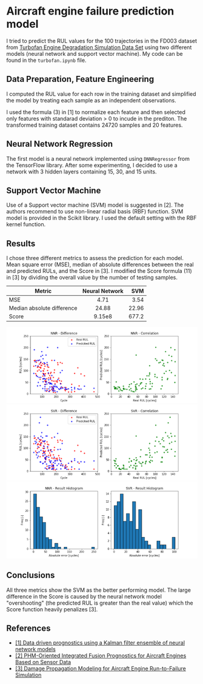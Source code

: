 # Aircraft engine failure prediction model
I tried to predict the RUL values for the 100 trajectories in the FD003 dataset from [Turbofan Engine Degradation Simulation Data Set](https://ti.arc.nasa.gov/tech/dash/groups/pcoe/prognostic-data-repository/#turbofan) using two different models (neural network and support vector machine).
My code can be found in the `turbofan.ipynb` file.

## Data Preparation, Feature Engineering
I computed the RUL value for each row in the training dataset and simplified the model by treating each sample as an independent observations.

I used the formula (3) in [1] to normalize each feature and then selected only features with standarad deviation > 0 to incude in the prediton. The transformed training dataset contains 24720 samples and 20 features.

## Neural Network Regression
The first model is a neural network implemented using `DNNRegressor` from the TensorFlow library. After some experimenting, I decided to use a network with 3 hidden layers containing 15, 30, and 15 units.

## Support Vector Machine
Use of a Support vector machine (SVM) model is suggested in [2]. The authors recommend to use non-linear radial basis (RBF) function.
SVM model is provided in the Scikit library. I used the default setting with the RBF kernel function.

## Results
I chose three different metrics to assess the prediction for each model. Mean square error (MSE), median of absolute differences between the real and predicted RULs, and the Score in [3]. I modified the Score formula (11) in [3] by dividing the overall value by the number of testing samples.

| Metric                     | Neural Network | SVM   |
| -------------------------- |:--------------:| -----:|
| MSE                        | 4.71           | 3.54  |
| Median absolute difference | 24.88          | 22.96 |
| Score                      | 9.15e8         | 677.2 |

![Example](img/scatter_nnr.png)
![Example](img/scatter_svm.png)
![Example](img/hist.png)

## Conclusions
All three metrics show the SVM as the better performing model. The large difference in the Score is caused by the neural network model "overshooting" (the predicted RUL is greater than the real value) which the Score function heavily penalizes [3].

## References
* [[1] Data driven prognostics using a Kalman filter ensemble of neural network models](http://ieeexplore.ieee.org/document/4711423/) 
* [[2] PHM-Oriented Integrated Fusion Prognostics for Aircraft Engines Based on Sensor Data](http://ieeexplore.ieee.org/document/6678166/) 
* [[3] Damage Propagation Modeling for Aircraft Engine Run-to-Failure Simulation](http://ieeexplore.ieee.org/document/4711414/) 
